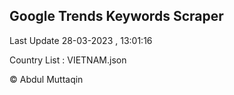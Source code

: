

## Google Trends Keywords Scraper 
 
Last Update 28-03-2023 , 13:01:16

Country List :
VIETNAM.json



© Abdul Muttaqin 
